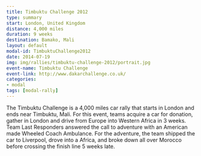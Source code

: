 ```yaml
---
title: Timbuktu Challenge 2012
type: summary
start: London, United Kingdom
distance: 4,000 miles
duration: 9 weeks
destination: Bamako, Mali
layout: default
modal-id: TimbuktuChallenge2012
date: 2014-07-19
img: img/rallies/timbuktu-challenge-2012/portrait.jpg
event-name: Timbuktu Challenge 
event-link: http://www.dakarchallenge.co.uk/
categories:
- modal
tags: [modal-rally]
---
```

The Timbuktu Challenge is a 4,000 miles car rally that starts in London and ends near Timbuktu, Mali. For this event, teams acquire a car for donation, gather in London and drive from Europe into Western Africa in 3 weeks. Team Last Responders answered the call to adventure with an American made Wheeled Coach Ambulance. For the adventure, the team shipped the car to Liverpool, drove into a Africa, and broke down all over Morocco before crossing the finish line 5 weeks late.
